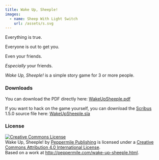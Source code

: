 ```yaml
---
title: Wake Up, Sheeple!
images:
  - name: Sheep With Light Switch
    url: /assets/s.svg
---
```


Everything is true.

Everyone is out to get you.

Even your friends.

_Especially_ your friends.

*Wake Up, Sheeple!* is a simple story game for 3 or more people.

### Downloads

You can download the PDF directly here:
[WakeUpSheeple.pdf](/assets/WakeUpSheeple.pdf)
<i class="fa fa-file-pdf-o"></i>

If you want to hack on the game yourself, you can download
the [Scribus](http://www.scribus.net/) 1.5.0 source file here:
[WakeUpSheeple.sla](/assets/WakeUpSheeple.sla)
<i class="fa fa-file-o"></i>

### License

<a rel="license" href="http://creativecommons.org/licenses/by/4.0/"><img alt="Creative Commons License" style="border-width:0" src="https://i.creativecommons.org/l/by/4.0/88x31.png" /></a><br /><span xmlns:dct="http://purl.org/dc/terms/" href="http://purl.org/dc/dcmitype/Text" property="dct:title" rel="dct:type">Wake Up, Sheeple!</span> by <a xmlns:cc="http://creativecommons.org/ns#" href="http://peppermile.com/" property="cc:attributionName" rel="cc:attributionURL">Peppermile Publishing</a> is licensed under a <a rel="license" href="http://creativecommons.org/licenses/by/4.0/">Creative Commons Attribution 4.0 International License</a>.<br />Based on a work at <a xmlns:dct="http://purl.org/dc/terms/" href="http://peppermile.com/wake-up-sheeple.html" rel="dct:source">http://peppermile.com/wake-up-sheeple.html</a>.
